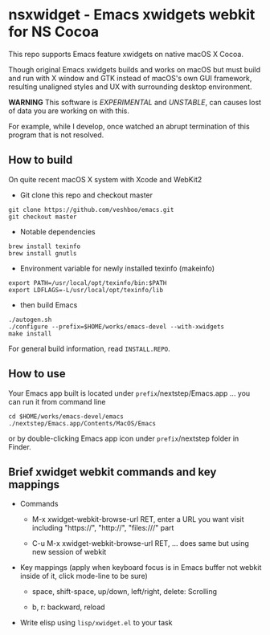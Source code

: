 # nsxwidget - Emacs xwidgets webkit for NS Cocoa

This repo supports Emacs feature xwidgets on native macOS X Cocoa.

Though original Emacs xwidgets builds and works on macOS but must
build and run with X window and GTK instead of macOS's own GUI
framework, resulting unaligned styles and UX with surrounding desktop
environment.

**WARNING** This software is *EXPERIMENTAL* and *UNSTABLE*, can causes
lost of data you are working on with this.

For example, while I develop, once watched an abrupt termination of
this program that is not resolved.

## How to build

On quite recent macOS X system with Xcode and WebKit2

* Git clone this repo and checkout master
``` shell
git clone https://github.com/veshboo/emacs.git
git checkout master
```

* Notable dependencies
``` shell
brew install texinfo
brew install gnutls
```

* Environment variable for newly installed texinfo (makeinfo)
``` shell
export PATH=/usr/local/opt/texinfo/bin:$PATH
export LDFLAGS=-L/usr/local/opt/texinfo/lib
```

* then build Emacs
``` shell
./autogen.sh
./configure --prefix=$HOME/works/emacs-devel --with-xwidgets
make install
```

For general build information, read `INSTALL.REPO`.

## How to use

Your Emacs app built is located under `prefix`/nextstep/Emacs.app
... you can run it from command line

``` shell
cd $HOME/works/emacs-devel/emacs
./nextstep/Emacs.app/Contents/MacOS/Emacs
```

or by double-clicking Emacs app icon under `prefix`/nextstep folder in
Finder.

## Brief xwidget webkit commands and key mappings

* Commands

    * M-x xwidget-webkit-browse-url RET, enter a URL you want visit
      including "https://", "http://", "files:///" part

    * C-u M-x xwidget-webkit-browse-url RET, ... does same but using
      new session of webkit

* Key mappings (apply when keyboard focus is in Emacs buffer not
  webkit inside of it, click mode-line to be sure)

    * space, shift-space, up/down, left/right, delete: Scrolling

    * b, r: backward, reload

* Write elisp using `lisp/xwidget.el` to your task
